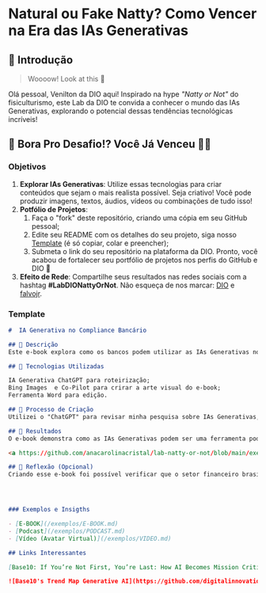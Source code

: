 # Natural ou Fake Natty? Como Vencer na Era das IAs Generativas

## 🚀 Introdução

> Woooow! Look at this 👀

Olá pessoal, Venilton da DIO aqui! Inspirado na hype _"Natty or Not"_ do fisiculturismo, este Lab da DIO te convida a conhecer o mundo das IAs Generativas, explorando o potencial dessas tendências tecnológicas incríveis!

## 🎯 Bora Pro Desafio!? Você Já Venceu 💪🤓

### Objetivos

1. **Explorar IAs Generativas**: Utilize essas tecnologias para criar conteúdos que sejam o mais realista possível. Seja criativo! Você pode produzir imagens, textos, áudios, vídeos ou combinações de tudo isso!
1. **Potfólio de Projetos**:
    1. Faça o "fork" deste repositório, criando uma cópia em seu GitHub pessoal;
    2. Edite seu README com os detalhes do seu projeto, siga nosso [Template](#template) (é só copiar, colar e preencher);
    3. Submeta o link do seu repositório na plataforma da DIO. Pronto, você acabou de fortalecer seu portfólio de projetos nos perfis do GitHub e DIO 🚀
1. **Efeito de Rede**: Compartilhe seus resultados nas redes sociais com a hashtag **#LabDIONattyOrNot**. Não esqueça de nos marcar: [DIO](https://www.linkedin.com/school/dio-makethechange) e [falvojr](https://www.linkedin.com/in/falvojr).

### Template

```markdown
#  IA Generativa no Compliance Bancário

## 📒 Descrição
Este e-book explora como os bancos podem utilizar as IAs Generativas no Compliance

## 🤖 Tecnologias Utilizadas

IA Generativa ChatGPT para roteirização;
Bing Images  e Co-Pilot para crirar a arte visual do e-book;
Ferramenta Word para edição.

## 🧐 Processo de Criação
Utilizei o "ChatGPT" para revisar minha pesquisa sobre IAs Generativas, estruturar o conteúdo e refinar minhas ideias. O Co-Pilot e Bing Images foram  usados para gerar imagens para o nosso e-book. Para concluir, a montagem final foi feita no Word.

## 🚀 Resultados
O e-book demonstra como as IAs Generativas podem ser uma ferramenta poderosa no compliance bancário.

<a https://github.com/anacarolinacristal/lab-natty-or-not/blob/main/exemplos/IA%20generativa%20na%20compliance%20banc%C3%A1ria.pdf</a>

## 💭 Reflexão (Opcional)
Criando esse e-book foi possível verificar que o setor financeiro brasileiro integrando IA Generativa pode aumentar a produtividade, desenvolver colaboradores, mitigar riscos de TI e reforçar a segurança cibernética.




### Exemplos e Insigths

- [E-BOOK](/exemplos/E-BOOK.md)
- [Podcast](/exemplos/PODCAST.md)
- [Vídeo (Avatar Virtual)](/exemplos/VIDEO.md)

## Links Interessantes

[Base10: If You’re Not First, You’re Last: How AI Becomes Mission Critical](https://base10.vc/post/generative-ai-mission-critical/)

![Base10's Trend Map Generative AI](https://github.com/digitalinnovationone/lab-natty-or-not/assets/730492/f4df26e8-f8f7-4419-8252-c69d73ea930c)
